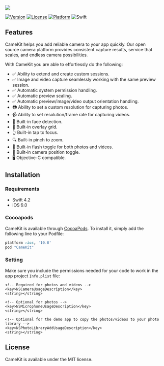<img src="https://tva1.sinaimg.cn/large/006tNbRwgy1ga1b6y6wp1j30rm0aa0t4.jpg">

[![Version](https://img.shields.io/cocoapods/v/CameKit.svg?style=flat)](http://cocoapods.org/pods/CameKit)
[![License](https://img.shields.io/cocoapods/l/CameKit.svg?style=flat)](http://cocoapods.org/pods/CameKit)
[![Platform](https://img.shields.io/cocoapods/p/CameKit.svg?style=flat)](http://cocoapods.org/pods/CameKit)
![Swift](https://img.shields.io/badge/%20in-swift%205.0-orange.svg)

## Features

CameKit helps you add reliable camera to your app quickly. Our open source camera platform provides consistent capture results, service that scales, and endless camera possibilities.

With CameKit you are able to effortlessly do the following: 

- ✅ Ability to extend and create custom sessions.
- ✅ Image and video capture seamlessly working with the same preview session.
- ✅ Automatic system permission handling.
- ✅ Automatic preview scaling.
- ✅ Automatic preview/image/video output orientation handling.
- 📷 Ability to set a custom resolution for capturing photos.
- 📹 Ability to set resolution/frame rate for capturing videos.
- 👱‍ Built-in face detection.
- 📐 Built-in overlay grid.
- 👆 Built-in tap to focus.
- 🔍 Built-in pinch to zoom.
- 📸 Built-in flash toggle for both photos and videos.
- 🤳 Built-in camera position toggle.
- 🖥 Objective-C compatible.

## Installation 

### Requirements 

- Swift 4.2
- iOS 9.0 

### Cocoapods

CameKit is available through [CocoaPods](http://cocoapods.org). To install it, simply add the following line to your Podfile:

```ruby
platform :ios, '10.0'
pod "CameKit"
```

### Setting

Make sure you include the permissions needed for your code to work in the app project `Info.plist` file:

```plist
<!-- Required for photos and videos -->
<key>NSCameraUsageDescription</key>
<string></string>

<!-- Optional for photos -->
<key>NSMicrophoneUsageDescription</key>
<string></string>

<!-- Optional for the demo app to copy the photos/videos to your photo library -->
<key>NSPhotoLibraryAddUsageDescription</key>
<string></string>
```

## License 

CameKit is available under the MIT license.
